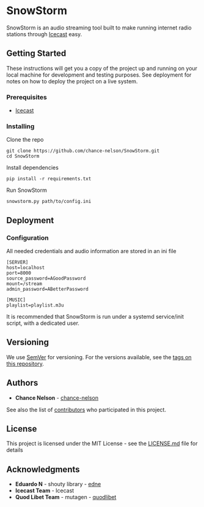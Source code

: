 # SnowStorm

SnowStorm is an audio streaming tool built to make running internet radio stations through [Icecast](https://icecast.org) easy.

## Getting Started

These instructions will get you a copy of the project up and running on your local machine for development and testing purposes. See deployment for notes on how to deploy the project on a live system.

### Prerequisites

* [Icecast](https://icecast.org)

### Installing

Clone the repo
```
git clone https://github.com/chance-nelson/SnowStorm.git
cd SnowStorm 
```

Install dependencies
```
pip install -r requirements.txt
```

Run SnowStorm
```
snowstorm.py path/to/config.ini
```

## Deployment

### Configuration

All needed credentials and audio information are stored in an ini file
```
[SERVER]
host=localhost
port=8000
source_password=AGoodPassword
mount=/stream
admin_password=ABetterPassword

[MUSIC]
playlist=playlist.m3u
```

It is recommended that SnowStorm is run under a systemd service/init script, with a dedicated user.

## Versioning

We use [SemVer](http://semver.org/) for versioning. For the versions available, see the [tags on this repository](https://github.com/your/project/tags). 

## Authors

* **Chance Nelson** - [chance-nelson](https://github.com/chance-nelson)

See also the list of [contributors](https://github.com/chance-nelson/SnowStorm/contributors) who participated in this project.

## License

This project is licensed under the MIT License - see the [LICENSE.md](LICENSE.md) file for details

## Acknowledgments

* **Eduardo N** - shouty library - [edne](https://github.com/edne)
* **Icecast Team** - Icecast
* **Quod Libet Team** - mutagen - [quodlibet](https://github.com/quodlibet)
